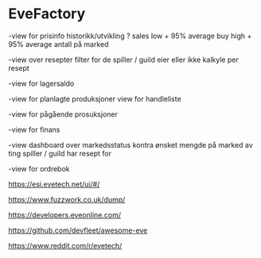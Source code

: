 # EveFactory

-view for prisinfo
  historikk/utvikling ?
  sales low +  95% average
  buy high + 95% average
  antall på marked
  
-view over resepter
  filter for de spiller / guild eier eller ikke
  kalkyle per resept

-view for lagersaldo

-view for planlagte produksjoner
  view for handleliste

-view for pågående prosuksjoner

-view for finans

-view dashboard over markedsstatus kontra ønsket mengde på marked av ting spiller / guild har resept for

-view for ordrebok


https://esi.evetech.net/ui/#/

https://www.fuzzwork.co.uk/dump/

https://developers.eveonline.com/

https://github.com/devfleet/awesome-eve

https://www.reddit.com/r/evetech/
